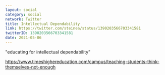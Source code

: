 ```yaml
---
layout: social
category: social
network: Twitter
title: Intellectual Dependability
link: https://twitter.com/steinea/status/1390203566703341581
twitterID: 1390203566703341581
date: 2021-05-06
---
```


"educating for intellectual dependability"

<https://www.timeshighereducation.com/campus/teaching-students-think-themselves-not-enough>

